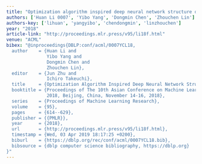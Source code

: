 ```yaml
---
title: "Optimization algorithm inspired deep neural network structure design"
authors: ['Huan Li 0007', 'Yibo Yang', 'Dongmin Chen', 'Zhouchen Lin']
authors-key: ['lihuan', 'yangyibo', 'chendongmin', 'linzhouchen']
year: "2018"
article-link: "http://proceedings.mlr.press/v95/li18f.html"
venue: "ACML"
bibex: "@inproceedings{DBLP:conf/acml/0007YCL18,
  author    = {Huan Li and
               Yibo Yang and
               Dongmin Chen and
               Zhouchen Lin},
  editor    = {Jun Zhu and
               Ichiro Takeuchi},
  title     = {Optimization Algorithm Inspired Deep Neural Network Structure Design},
  booktitle = {Proceedings of The 10th Asian Conference on Machine Learning, {ACML}
               2018, Beijing, China, November 14-16, 2018},
  series    = {Proceedings of Machine Learning Research},
  volume    = {95},
  pages     = {614--629},
  publisher = {{PMLR}},
  year      = {2018},
  url       = {http://proceedings.mlr.press/v95/li18f.html},
  timestamp = {Wed, 03 Apr 2019 18:17:25 +0200},
  biburl    = {https://dblp.org/rec/conf/acml/0007YCL18.bib},
  bibsource = {dblp computer science bibliography, https://dblp.org}
}"
---
```

